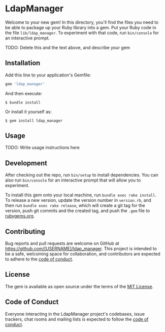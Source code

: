 # LdapManager

Welcome to your new gem! In this directory, you'll find the files you need to be able to package up your Ruby library into a gem. Put your Ruby code in the file `lib/ldap_manager`. To experiment with that code, run `bin/console` for an interactive prompt.

TODO: Delete this and the text above, and describe your gem

## Installation

Add this line to your application's Gemfile:

```ruby
gem 'ldap_manager'
```

And then execute:

    $ bundle install

Or install it yourself as:

    $ gem install ldap_manager

## Usage

TODO: Write usage instructions here

## Development

After checking out the repo, run `bin/setup` to install dependencies. You can also run `bin/console` for an interactive prompt that will allow you to experiment.

To install this gem onto your local machine, run `bundle exec rake install`. To release a new version, update the version number in `version.rb`, and then run `bundle exec rake release`, which will create a git tag for the version, push git commits and the created tag, and push the `.gem` file to [rubygems.org](https://rubygems.org).

## Contributing

Bug reports and pull requests are welcome on GitHub at https://github.com/[USERNAME]/ldap_manager. This project is intended to be a safe, welcoming space for collaboration, and contributors are expected to adhere to the [code of conduct](https://github.com/[USERNAME]/ldap_manager/blob/main/CODE_OF_CONDUCT.md).

## License

The gem is available as open source under the terms of the [MIT License](https://opensource.org/licenses/MIT).

## Code of Conduct

Everyone interacting in the LdapManager project's codebases, issue trackers, chat rooms and mailing lists is expected to follow the [code of conduct](https://github.com/[USERNAME]/ldap_manager/blob/main/CODE_OF_CONDUCT.md).
